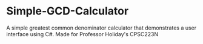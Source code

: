 # Simple-GCD-Calculator
A simple greatest common denominator calculator that demonstrates a user interface using C#. Made for Professor Holiday's CPSC223N

